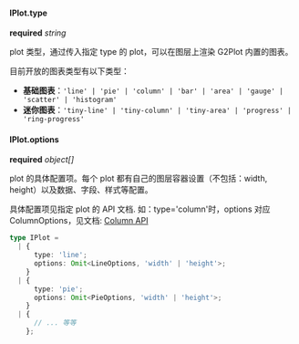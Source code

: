 #### IPlot.type

<description>**required** _string_</description>

plot 类型，通过传入指定 type 的 plot，可以在图层上渲染 G2Plot 内置的图表。

目前开放的图表类型有以下类型：

- **基础图表**：`'line' | 'pie' | 'column' | 'bar' | 'area' | 'gauge' | 'scatter' | 'histogram'`
- **迷你图表**：`'tiny-line' | 'tiny-column' | 'tiny-area' | 'progress' | 'ring-progress'`

#### IPlot.options

<description>**required** _object[]_</description>

plot 的具体配置项。每个 plot 都有自己的图层容器设置（不包括：width, height）以及数据、字段、样式等配置。

具体配置项见指定 plot 的 API 文档. 如：type='column'时，options 对应 ColumnOptions，见文档: [Column API](/en/docs/api/plots/column)

<div class="sign">

```ts
type IPlot =
  | {
      type: 'line';
      options: Omit<LineOptions, 'width' | 'height'>;
    }
  | {
      type: 'pie';
      options: Omit<PieOptions, 'width' | 'height'>;
    }
  | {
      // ... 等等
    };
```

</div>
